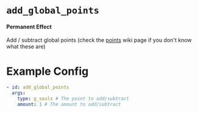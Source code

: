# `add_global_points`
#### Permanent Effect

Add / subtract global points (check the [points](https://plugins.auxilor.io/effects/points) wiki page if you don't know what these are)

# Example Config
```yaml
- id: add_global_points
  args:
    type: g_souls # The point to add/subtract
    amount: 1 # The amount to add/subtract
```
